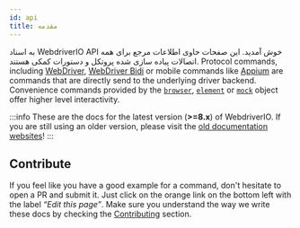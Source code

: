 ```yaml
---
id: api
title: مقدمه
---
```


به اسناد WebdriverIO API خوش آمدید. این صفحات حاوی اطلاعات مرجع برای همه اتصالات پیاده سازی شده پروتکل و دستورات کمکی هستند. Protocol commands, including [WebDriver](/docs/api/webdriver), [WebDriver Bidi](/docs/api/webdriverBidi) or mobile commands like [Appium](http://appium.io) are commands that are directly send to the underlying driver backend. Convenience commands provided by the [`browser`](/docs/api/browser), [`element`](/docs/api/element) or [`mock`](/docs/api/mock) object offer higher level interactivity.

:::info
These are the docs for the latest version (__>=8.x__) of WebdriverIO. If you are still using an older version, please visit the [old documentation websites](/versions)!
:::

## Contribute

If you feel like you have a good example for a command, don't hesitate to open a PR and submit it. Just click on the orange link on the bottom left with the label _“Edit this page”_. Make sure you understand the way we write these docs by checking the [Contributing](https://github.com/webdriverio/webdriverio/blob/main/CONTRIBUTING.md) section.
